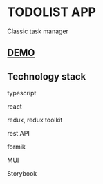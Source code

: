 # TODOLIST APP

Classic task manager

## [DEMO](https://kirillovad.github.io/toDoList)

## Technology stack
typescript 

react

redux, redux toolkit 

rest API 

formik 

MUI 

Storybook


